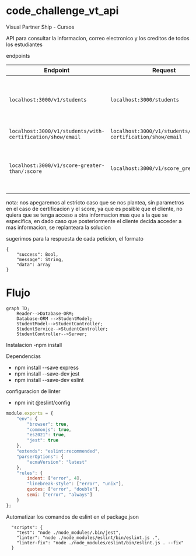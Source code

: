 # code_challenge_vt_api
Visual Partner Ship - Cursos

API para consultar la informacion, correo electronico y los creditos de todos los estudiantes

endpoints 

| Endpoint | Request | Response |
|---|---|---|
| `localhost:3000/v1/students` | `localhost:3000/students` | `{"success": true, "message": "", "data":{ "qty": 51, "students": [{"id": "6264d5d89f1df827eb84bb23","name": "Warren","email": "Todd@visualpartnership.xyz","credits": 508,"enrollments": ["Visual Thinking Intermedio","Visual Thinking Avanzado"], ...]}` |
| `localhost:3000/v1/students/with-certification/show/email` | `localhost:3000/v1/students/with-certification/show/email` | `["success": true, "message": "", "data": {"qty": 11, "data":{[{email: "Todd@visualpartnership.xyz"}, ....]}` |
| `localhost:3000/v1/score-greater-than/:score` | `localhost:3000/v1/score_greater_than` | `{"success": true, "message": "", "data":{[{"id": "6264d5d89f1df827eb84bb23","name": "Warren","email": "Todd@visualpartnership.xyz","credits": 508,"enrollments": ["Visual Thinking Intermedio","Visual Thinking Avanzado"], ...]}` |

nota:
nos apegaremos al estricto caso que se nos plantea, sin parametros en el caso de certificacion y el score,
ya que es posible que el cliente, no quiera que se tenga acceso a otra informacion mas que a la que se especifica,
en dado caso que posteriormente el cliente decida acceder a mas informacion, se replanteara la solucion

sugerimos para la respuesta de cada peticion, el formato
```
{
    "success": Bool,
    "message": String,
    "data": array
}
```

# Flujo 

```mermaid
graph TD;
    Reader-->Database-ORM;
    Database-ORM -->StudentModel;
    StudentModel-->StudentController;
    StudentService-->StudentController;
    StudentController-->Server;
```

Instalacion
-npm install

Dependencias
- npm install --save express
- npm install --save-dev jest
- npm install --save-dev eslint

configuracion de linter
- npm init @eslint/config

```javascript
module.exports = {
    "env": {
        "browser": true,
        "commonjs": true,
        "es2021": true,
        "jest": true
    },
    "extends": "eslint:recommended",
    "parserOptions": {
        "ecmaVersion": "latest"
    },
    "rules": {
        indent: ["error", 4],
        "linebreak-style": ["error", "unix"],
        quotes: ["error", "double"],
        semi: ["error", "always"]
    }
};
```

Automatizar los comandos de eslint en el package.json
```
  "scripts": {
    "test": "node ./node_modules/.bin/jest",
    "linter": "node ./node_modules/eslint/bin/eslint.js .",
    "linter-fix": "node ./node_modules/eslint/bin/eslint.js . --fix"
  }
```
